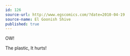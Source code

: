 ```yaml
---
id: 126
source-url: http://www.egscomics.com/?date=2010-04-19
source-name: El Goonish Shive
published: true
---
```

 OW!

 The plastic, It hurts!

